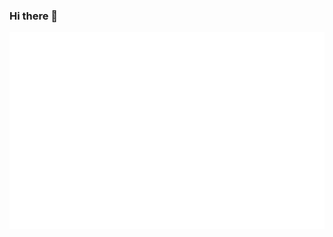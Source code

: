 ### Hi there 👋

<a href="#" target="_blank">
  <img src="svg/akuro.svg" width="1200" alt="hikigaya-akuro" />
</a>


<!--
**AkuroHikigaya/AkuroHikigaya** is a ✨ _special_ ✨ repository because its `README.md` (this file) appears on your GitHub profile.

Here are some ideas to get you started:

- 🔭 I’m currently working on ...
- 🌱 I’m currently learning ...
- 👯 I’m looking to collaborate on ...
- 🤔 I’m looking for help with ...
- 💬 Ask me about ...
- 📫 How to reach me: ...
- 😄 Pronouns: ...
- ⚡ Fun fact: ...
-->
